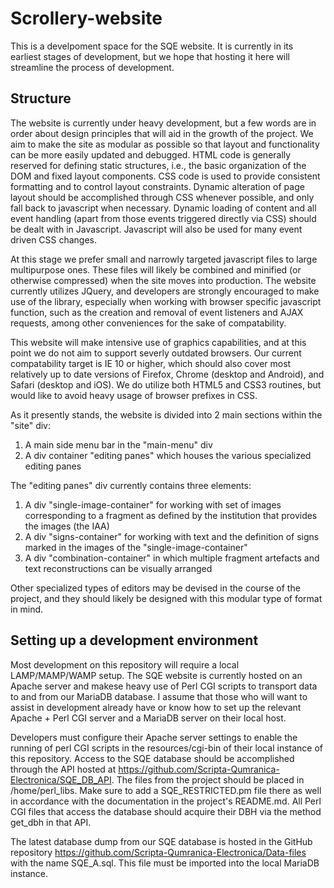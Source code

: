 # Scrollery-website
This is a develpoment space for the SQE website.  It is currently in its earliest stages of development, but we hope that hosting it here will streamline the process of development.

## Structure
The website is currently under heavy development, but a few words are in order about design principles that will aid in the growth of the project.  We aim to make the site as modular as possible so that layout and functionality can be more easily updated and debugged.  HTML code is generally reserved for defining static structures, i.e., the basic organization of the DOM and fixed layout components.  CSS code is used to provide consistent formatting and to control layout constraints.  Dynamic alteration of page layout should be accomplished through CSS whenever possible, and only fall back to javascript when necessary.  Dynamic loading of content and all event handling (apart from those events triggered directly via CSS) should be dealt with in Javascript.  Javascript will also be used for many event driven CSS changes.  

At this stage we prefer small and narrowly targeted javascript files to large multipurpose ones.  These files will likely be combined and minified (or otherwise compressed) when the site moves into production.  The website currently utilizes JQuery, and developers are strongly encouraged to make use of the library, especially when working with browser specific javascript function, such as the creation and removal of event listeners and AJAX requests, among other conveniences for the sake of compatability.

This website will make intensive use of graphics capabilities, and at this point we do not aim to support severly outdated browsers.  Our current compatability target is IE 10 or higher, which should also cover most relatively up to date versions of Firefox, Chrome (desktop and Android), and Safari (desktop and iOS).  We do utilize both HTML5 and CSS3 routines, but would like to avoid heavy usage of browser prefixes in CSS.

As it presently stands, the website is divided into 2 main sections within the "site" div:
1. A main side menu bar in the "main-menu" div
1. A div container "editing panes" which houses the various specialized editing panes

The "editing panes" div currently contains three elements:
1. A div "single-image-container" for working with set of images corresponding to a fragment as defined by the institution that provides the images (the IAA)
1. A div "signs-container" for working with text and the definition of signs marked in the images of the "single-image-container"
1. A div "combination-container" in which multiple fragment artefacts and text reconstructions can be visually arranged

Other specialized types of editors may be devised in the course of the project, and they should likely be designed with this modular type of format in mind.

## Setting up a development environment
Most development on this repository will require a local LAMP/MAMP/WAMP setup.  The SQE website is currently hosted on an Apache server and makese heavy use of Perl CGI scripts to transport data to and from our MariaDB database.  I assume that those who will want to assist in development already have or know how to set up the relevant Apache + Perl CGI server and a MariaDB server on their local host.

Developers must configure their Apache server settings to enable the running of perl CGI scripts in the resources/cgi-bin of their local instance of this repository.  Access to the SQE database should be accomplished through the API hosted at https://github.com/Scripta-Qumranica-Electronica/SQE_DB_API.  The files from the project should be placed in /home/perl_libs.  Make sure to add a SQE_RESTRICTED.pm file there as well in accordance with the documentation in the project's README.md.  All Perl CGI files that access the database should acquire their DBH via the method get_dbh in that API.

The latest database dump from our SQE database is hosted in the GitHub repository https://github.com/Scripta-Qumranica-Electronica/Data-files with the name SQE_A.sql.  This file must be imported into the local MariaDB instance.
